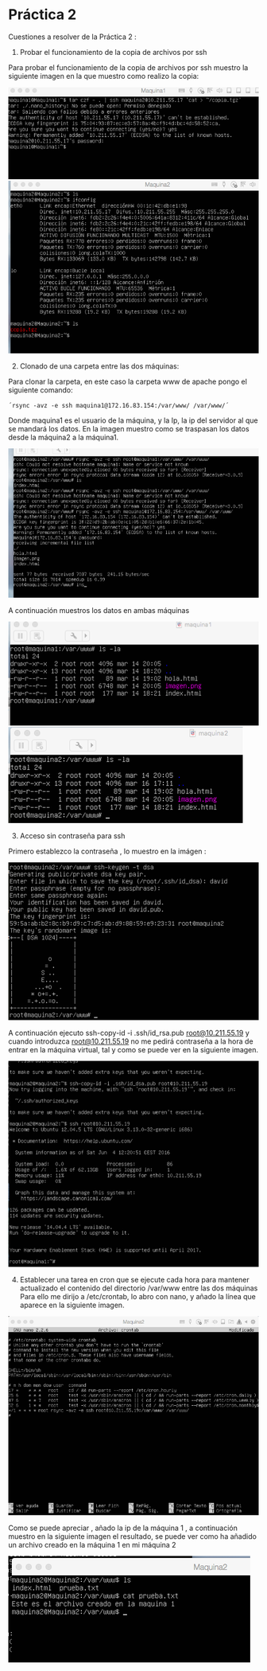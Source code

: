 # Práctica 2

Cuestiones a resolver de la Práctica 2 : 

1. Probar el funcionamiento de la copia de archivos por ssh

Para probar el funcionamiento de la copia de archivos por ssh muestro la siguiente imagen en la que muestro como realizo la copia:

![imagen](ssh1.png)
![imagen](ssh2.png)

2. Clonado de una carpeta entre las dos máquinas:

Para clonar la carpeta, en este caso la carpeta www de apache pongo el siguiente comando:

~~~
´rsync -avz -e ssh maquina1@172.16.83.154:/var/www/ /var/www/´
~~~

Donde maquina1 es el usuario de la máquina, y la Ip, la ip del servidor al que se mandará los datos. En la imagen muestro como se traspasan los datos desde la máquina2 a la máquina1.

![imagen](imagen1.png)

A continuación muestros los datos en ambas máquinas

![imagen](imagen2.png)
![imagen](imagen3.png)

3. Acceso sin contraseña para ssh

Primero establezco la contraseña , lo muestro en la imágen :

![imagen](imagen4.png)

A continuación ejecuto ssh-copy-id -i .ssh/id_rsa.pub root@10.211.55.19 y cuando introduzca root@10.211.55.19 no me pedirá contraseña a la hora de entrar en la máquina virtual, tal y como se puede ver en la siguiente imagen.

![imagen](imagen5.png)

4. Establecer una tarea en cron que se ejecute cada hora para mantener actualizado el contenido del directorio /var/www entre las dos máquinas
Para ello me dirijo a /etc/crontab, lo abro con nano, y añado la línea que aparece en la siguiente imagen.

![imagen](imagen6.png)

Como se puede apreciar , añado la ip de la máquina 1 , a continuación muestro en la siguiente imagen el resultado, se puede ver como ha añadido un archivo creado en la máquina 1 en mi máquina 2

![imagen](imagen7.png)












